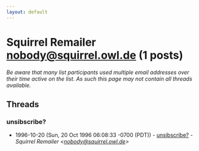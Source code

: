 ```yaml
---
layout: default
---
```


# Squirrel Remailer <nobody@squirrel.owl.de> (1 posts)

_Be aware that many list participants used multiple email addresses over their time active on the list. As such this page may not contain all threads available._

## Threads

### unsibscribe?
+ 1996-10-20 (Sun, 20 Oct 1996 06:08:33 -0700 (PDT)) - [unsibscribe?](/archive/1996/10/7964060bf73311879b938dbbfd762bb0832e1c27a3a40d0c837b7fd383dacf81) - _Squirrel Remailer \<nobody@squirrel.owl.de\>_

